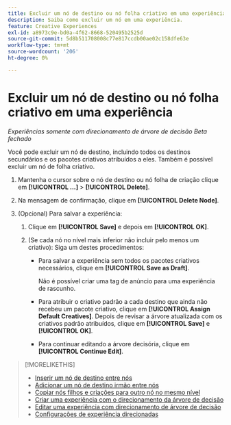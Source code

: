 ```yaml
---
title: Excluir um nó de destino ou nó folha criativo em uma experiência
description: Saiba como excluir um nó em uma experiência.
feature: Creative Experiences
exl-id: a8973c9e-bd0a-4f62-8668-520495b2525d
source-git-commit: 5d8b511708008c77e817ccdb00ae02c158dfe63e
workflow-type: tm+mt
source-wordcount: '206'
ht-degree: 0%

---
```


# Excluir um nó de destino ou nó folha criativo em uma experiência

*Experiências somente com direcionamento de árvore de decisão*
*Beta fechado*

Você pode excluir um nó de destino, incluindo todos os destinos secundários e os pacotes criativos atribuídos a eles. Também é possível excluir um nó de folha criativo.

<!-- 1. [ways to get to the decision tree] -->

1. Mantenha o cursor sobre o nó de destino ou nó folha de criação clique em **[!UICONTROL ...]** > **[!UICONTROL Delete]**.

1. Na mensagem de confirmação, clique em **[!UICONTROL Delete Node]**.

1. (Opcional) Para salvar a experiência:

   1. Clique em **[!UICONTROL Save]** e depois em **[!UICONTROL OK]**.

   1. (Se cada nó no nível mais inferior não incluir pelo menos um criativo): Siga um destes procedimentos:

      * Para salvar a experiência sem todos os pacotes criativos necessários, clique em **[!UICONTROL Save as Draft]**.

        Não é possível criar uma tag de anúncio para uma experiência de rascunho.

      * Para atribuir o criativo padrão a cada destino que ainda não recebeu um pacote criativo, clique em **[!UICONTROL Assign Default Creatives]**. Depois de revisar a árvore atualizada com os criativos padrão atribuídos, clique em **[!UICONTROL Save]** e **[!UICONTROL OK]**.

      * Para continuar editando a árvore decisória, clique em **[!UICONTROL Continue Edit]**.

>[!MORELIKETHIS]
>
>* [Inserir um nó de destino entre nós](experience-target-node-add-inner.md)
>* [Adicionar um nó de destino irmão entre nós](experience-target-node-add-sibling.md)
>* [Copiar nós filhos e criações para outro nó no mesmo nível](experience-target-node-copy.md)
>* [Criar uma experiência com o direcionamento da árvore de decisão](experience-create-targeting.md)
>* [Editar uma experiência com direcionamento de árvore de decisão](experience-edit-targeting.md)
>* [Configurações de experiência direcionadas](experience-settings-targeting.md)

